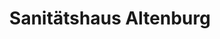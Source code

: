 ---
title: "Sanitätshaus Altenburg"
url: /altenburg/sanitaetshaus-altenburg-kaethe-kollwitz-strasse/
shop: Sanitätshaus
---